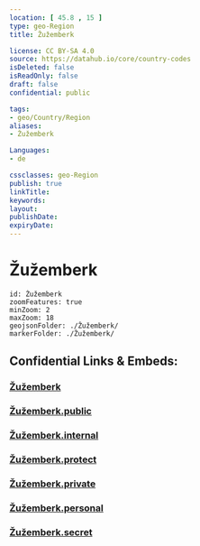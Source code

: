 ```yaml
---
location: [ 45.8 , 15 ] 
type: geo-Region
title: Žužemberk

license: CC BY-SA 4.0
source: https://datahub.io/core/country-codes
isDeleted: false
isReadOnly: false
draft: false
confidential: public

tags:
- geo/Country/Region
aliases:
- Žužemberk

Languages:
- de

cssclasses: geo-Region
publish: true
linkTitle: 
keywords: 
layout: 
publishDate: 
expiryDate: 
---
```


# Žužemberk

```leaflet
id: Žužemberk
zoomFeatures: true 
minZoom: 2 
maxZoom: 18
geojsonFolder: ./Žužemberk/
markerFolder: ./Žužemberk/
```


## Confidential Links & Embeds: 

### [Žužemberk](/_Standards/Earth/Continent/Europe/Europe~Central/Slovenia/Regions~Slovenia/Jugovzhodna_Slovenija/counties~Jugovzhodna_Slovenija/Žužemberk.md) 

### [Žužemberk.public](/_public/Earth/Continent/Europe/Europe~Central/Slovenia/Regions~Slovenia/Jugovzhodna_Slovenija/counties~Jugovzhodna_Slovenija/Žužemberk.public.md) 

### [Žužemberk.internal](/_internal/Earth/Continent/Europe/Europe~Central/Slovenia/Regions~Slovenia/Jugovzhodna_Slovenija/counties~Jugovzhodna_Slovenija/Žužemberk.internal.md) 

### [Žužemberk.protect](/_protect/Earth/Continent/Europe/Europe~Central/Slovenia/Regions~Slovenia/Jugovzhodna_Slovenija/counties~Jugovzhodna_Slovenija/Žužemberk.protect.md) 

### [Žužemberk.private](/_private/Earth/Continent/Europe/Europe~Central/Slovenia/Regions~Slovenia/Jugovzhodna_Slovenija/counties~Jugovzhodna_Slovenija/Žužemberk.private.md) 

### [Žužemberk.personal](/_personal/Earth/Continent/Europe/Europe~Central/Slovenia/Regions~Slovenia/Jugovzhodna_Slovenija/counties~Jugovzhodna_Slovenija/Žužemberk.personal.md) 

### [Žužemberk.secret](/_secret/Earth/Continent/Europe/Europe~Central/Slovenia/Regions~Slovenia/Jugovzhodna_Slovenija/counties~Jugovzhodna_Slovenija/Žužemberk.secret.md)

